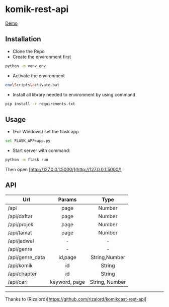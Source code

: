# komik-rest-api

[Demo](https://dev-komik.pojokan.my.id/)

## Installation

* Clone the Repo
* Create the environment first
```bash
python -m venv env
```
* Activate the environment
```bash
env\Scripts\activate.bat
```
* Install all library needed to environment by using command
```bash
pip install -r requirements.txt
```


## Usage

* (For Windows) set the flask app
```bash
set FLASK_APP=app.py
```
* Start server with command:
```bash
python -m flask run
```

Then open [http://127.0.0.1:5000/](http://127.0.0.1:5000/)

## API

| Url        | Params           | Type |
| ------------- |:-------------:| :-----:| 
| /api      | page | Number | 
| /api/daftar  | page | Number | 
| /api/projek  | page | Number | 
| /api/tamat  | page | Number | 
| /api/jadwal  | - | - | 
| /api/genre  | - | - | 
| /api/genre_data  | id,page | String,Number | 
| /api/komik  | id | String | 
| /api/chapter  | id | String | 
| /api/cari  | keyword, page | String, Number | 

---
Thanks to (Rizalord)[https://github.com/rizalord/komikcast-rest-api]